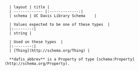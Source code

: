 
      | layout | title |
      | ------------- |:-------------:|
      | schema | UC Davis Library Schema    |

      | Values expected to be one of these types  |
      |:--------:|
      | string |

      | Used on these types  |
      |:--------:|
      | [Thing](http://schema.org/Thing) |
      
      **dafis_abbrev** is a Property of type [schema:Property](http://schema.org/Property).
      
    